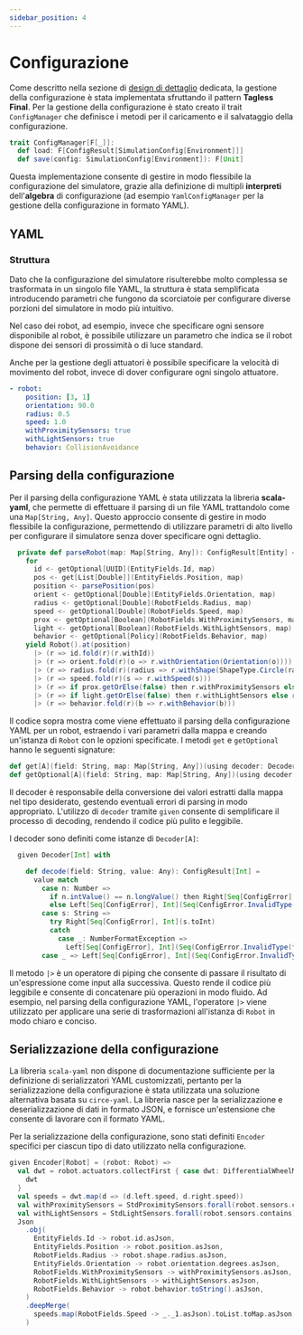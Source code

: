 ```yaml
---
sidebar_position: 4
---
```


# Configurazione

Come descritto nella sezione di [design di dettaglio](../../04-detailed-design/08-configuration.md) dedicata, la gestione della configurazione è stata implementata sfruttando il pattern **Tagless Final**.
Per la gestione della configurazione è stato creato il trait `ConfigManager` che definisce i metodi per il caricamento e il salvataggio della configurazione.

```scala
trait ConfigManager[F[_]]:
  def load: F[ConfigResult[SimulationConfig[Environment]]]
  def save(config: SimulationConfig[Environment]): F[Unit]
```

Questa implementazione consente di gestire in modo flessibile la configurazione del simulatore, grazie alla definizione di multipli **interpreti** dell'**algebra** di configurazione (ad esempio `YamlConfigManager` per la gestione della configurazione in formato YAML).

## YAML

### Struttura

Dato che la configurazione del simulatore risulterebbe molto complessa se trasformata in un singolo file YAML, la struttura è stata semplificata introducendo parametri che fungono da scorciatoie per configurare diverse porzioni del simulatore in modo più intuitivo.

Nel caso dei robot, ad esempio, invece che specificare ogni sensore disponibile al robot, è possibile utilizzare un parametro che indica se il robot dispone dei sensori di prossimità o di luce standard.

Anche per la gestione degli attuatori è possibile specificare la velocità di movimento del robot, invece di dover configurare ogni singolo attuatore.

```yaml
- robot:
    position: [3, 1]
    orientation: 90.0
    radius: 0.5
    speed: 1.0
    withProximitySensors: true
    withLightSensors: true
    behavior: CollisionAvoidance
```

## Parsing della configurazione

Per il parsing della configurazione YAML è stata utilizzata la libreria **scala-yaml**, che permette di effettuare il parsing di un file YAML trattandolo come una `Map[String, Any]`. Questo approccio consente di gestire in modo flessibile la configurazione, permettendo di utilizzare parametri di alto livello per configurare il simulatore senza dover specificare ogni dettaglio.

```scala
  private def parseRobot(map: Map[String, Any]): ConfigResult[Entity] =
    for
      id <- getOptional[UUID](EntityFields.Id, map)
      pos <- get[List[Double]](EntityFields.Position, map)
      position <- parsePosition(pos)
      orient <- getOptional[Double](EntityFields.Orientation, map)
      radius <- getOptional[Double](RobotFields.Radius, map)
      speed <- getOptional[Double](RobotFields.Speed, map)
      prox <- getOptional[Boolean](RobotFields.WithProximitySensors, map)
      light <- getOptional[Boolean](RobotFields.WithLightSensors, map)
      behavior <- getOptional[Policy](RobotFields.Behavior, map)
    yield Robot().at(position)
      |> (r => id.fold(r)(r.withId))
      |> (r => orient.fold(r)(o => r.withOrientation(Orientation(o))))
      |> (r => radius.fold(r)(radius => r.withShape(ShapeType.Circle(radius))))
      |> (r => speed.fold(r)(s => r.withSpeed(s)))
      |> (r => if prox.getOrElse(false) then r.withProximitySensors else r)
      |> (r => if light.getOrElse(false) then r.withLightSensors else r)
      |> (r => behavior.fold(r)(b => r.withBehavior(b)))
```

Il codice sopra mostra come viene effettuato il parsing della configurazione YAML per un robot, estraendo i vari parametri dalla mappa e creando un'istanza di `Robot` con le opzioni specificate.
I metodi `get` e `getOptional` hanno le seguenti signature:

```scala
def get[A](field: String, map: Map[String, Any])(using decoder: Decoder[A]): ConfigResult[A]
def getOptional[A](field: String, map: Map[String, Any])(using decoder: Decoder[A]): ConfigResult[Option[A]]
```

Il decoder è responsabile della conversione dei valori estratti dalla mappa nel tipo desiderato, gestendo eventuali errori di parsing in modo appropriato.
L'utilizzo di `decoder` tramite `given` consente di semplificare il processo di decoding, rendendo il codice più pulito e leggibile.

I decoder sono definiti come istanze di `Decoder[A]`:

```scala
  given Decoder[Int] with

    def decode(field: String, value: Any): ConfigResult[Int] =
      value match
        case n: Number =>
          if n.intValue() == n.longValue() then Right[Seq[ConfigError], Int](n.intValue())
          else Left[Seq[ConfigError], Int](Seq(ConfigError.InvalidType(field, "Int - value out of range")))
        case s: String =>
          try Right[Seq[ConfigError], Int](s.toInt)
          catch
            case _: NumberFormatException =>
              Left[Seq[ConfigError], Int](Seq(ConfigError.InvalidType(field, "Int - invalid string format")))
        case _ => Left[Seq[ConfigError], Int](Seq(ConfigError.InvalidType(field, "Int")))
```

Il metodo `|>` è un operatore di piping che consente di passare il risultato di un'espressione come input alla successiva. Questo rende il codice più leggibile e consente di concatenare più operazioni in modo fluido. Ad esempio, nel parsing della configurazione YAML, l'operatore `|>` viene utilizzato per applicare una serie di trasformazioni all'istanza di `Robot` in modo chiaro e conciso.

## Serializzazione della configurazione

La libreria `scala-yaml` non dispone di documentazione sufficiente per la definizione di serializzatori YAML customizzati, pertanto per la serializzazione della configurazione è stata utilizzata una soluzione alternativa basata su `circe-yaml`.
La libreria nasce per la serializzazione e deserializzazione di dati in formato JSON, e fornisce un'estensione che consente di lavorare con il formato YAML.

Per la serializzazione della configurazione, sono stati definiti `Encoder` specifici per ciascun tipo di dato utilizzato nella configurazione.

```scala
given Encoder[Robot] = (robot: Robot) =>
  val dwt = robot.actuators.collectFirst { case dwt: DifferentialWheelMotor =>
    dwt
  }
  val speeds = dwt.map(d => (d.left.speed, d.right.speed))
  val withProximitySensors = StdProximitySensors.forall(robot.sensors.contains)
  val withLightSensors = StdLightSensors.forall(robot.sensors.contains)
  Json
    .obj(
      EntityFields.Id -> robot.id.asJson,
      EntityFields.Position -> robot.position.asJson,
      RobotFields.Radius -> robot.shape.radius.asJson,
      EntityFields.Orientation -> robot.orientation.degrees.asJson,
      RobotFields.WithProximitySensors -> withProximitySensors.asJson,
      RobotFields.WithLightSensors -> withLightSensors.asJson,
      RobotFields.Behavior -> robot.behavior.toString().asJson,
    )
    .deepMerge(
      speeds.map(RobotFields.Speed -> _._1.asJson).toList.toMap.asJson,
    )

```

